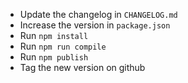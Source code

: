 - Update the changelog in `CHANGELOG.md`
- Increase the version in `package.json`
- Run `npm install`
- Run `npm run compile`
- Run `npm publish`
- Tag the new version on github
